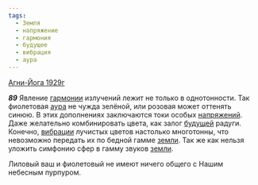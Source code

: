 ```yaml
---
tags:
  - Земля
  - напряжение
  - гармония
  - будущее
  - вибрация
  - аура
---
```


[Агни-Йога 1929г](/agni/1929)

___89___
Явление [гармонии](/tag/#гармония) излучений лежит не только в однотонности. Так фиолетовая [аура](/tag/#аура) не чужда зелёной, или розовая может оттенять синюю. В этих дополнениях заключаются токи особых [напряжений](/tag/#напряжение). Даже желательно комбинировать цвета, как залог [будущей](/tag/#будущее) радуги. Конечно, [вибрации](/tag/#вибрация) лучистых цветов настолько многотонны, что невозможно передать их по бедной гамме [земли](/tag/#Земля). Так же как нельзя уложить симфонию сфер в гамму звуков [земли](/tag/#Земля).   

Лиловый ваш и фиолетовый не имеют ничего общего с Нашим небесным пурпуром.